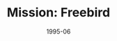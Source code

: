 ---
mission_id: freebird
editorsChoice:
title: "Mission: Freebird"
authors: 
    - "David Vitter"
date: "1995-06"
filename: "freebird.zip"
description: "It is ten days before the destruction of the second Death Star. The Rebellion has called upon you to steal the code that will drop the shields to the Death Star and also to steal an Imperial shuttle for use by a Rebel team to sneak down to the shield generator. A previous Rebel saboteur has found a drop point for you (in the sewer outside the complex) and has made the area a weapons cache. Sadly, nothing has been heard from this source lately..."
heroImage:
levelReplaced:	SECBASE
difficulty: yes
bm:	no
fme: no
wax: no
three_do: no
voc: no
gmd: no
vue: no
lfd: no
base: "New level from scratch" 
editors: "DFUSE 0.9"

---